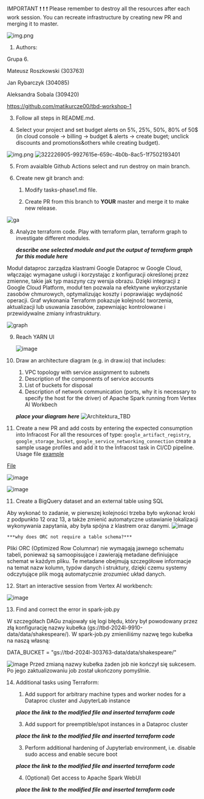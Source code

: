 IMPORTANT ❗ ❗ ❗ Please remember to destroy all the resources after each work session. You can recreate infrastructure by creating new PR and merging it to master.
  
![img.png](doc/figures/destroy.png)

1. Authors:

Grupa 6.

Mateusz Roszkowski (303763)

Jan Rybarczyk (304085)

Aleksandra Sobala (309420)

   https://github.com/matikurcze00/tbd-workshop-1

3. Follow all steps in README.md.


4. Select your project and set budget alerts on 5%, 25%, 50%, 80% of 50$ (in cloud console -> billing -> budget & alerts -> create buget; unclick discounts and promotions&others while creating budget).


  ![img.png](doc/figures/discounts.png)
  ![322226905-9927615e-659c-4b0b-8ac5-1f7502193401](https://github.com/matikurcze00/tbd-workshop-1/assets/88709044/aef3d489-37fd-48d3-86a1-9e04e0e378ac)


5. From avaialble Github Actions select and run destroy on main branch.
   
7. Create new git branch and:
    1. Modify tasks-phase1.md file.
    
    2. Create PR from this branch to **YOUR** master and merge it to make new release. 

![ga](https://github.com/matikurcze00/tbd-workshop-1/assets/88709044/98a7fbc3-c742-4803-b621-0b87eeba2a3e)

8. Analyze terraform code. Play with terraform plan, terraform graph to investigate different modules.

    ***describe one selected module and put the output of terraform graph for this module here***

Moduł dataproc zarządza klastrami Google Dataproc w Google Cloud, włączając wymagane usługi i korzystając z konfiguracji określonej przez zmienne, takie jak typ maszyny czy wersja obrazu. Dzięki integracji z Google Cloud Platform, moduł ten pozwala na efektywne wykorzystanie zasobów chmurowych, optymalizując koszty i poprawiając wydajność operacji. Graf wykonania Terraform pokazuje kolejność tworzenia, aktualizacji lub usuwania zasobów, zapewniając kontrolowane i przewidywalne zmiany infrastruktury.

![graph](https://github.com/matikurcze00/tbd-workshop-1/assets/88709044/550faccb-c54b-4d6a-aa95-152aad48e358)


   
9. Reach YARN UI
   
   ![image](https://github.com/matikurcze00/tbd-workshop-1/assets/101199483/d6d45580-7cd7-4fce-8060-20962cca782e)

   
10. Draw an architecture diagram (e.g. in draw.io) that includes:
    1. VPC topology with service assignment to subnets
    2. Description of the components of service accounts
    3. List of buckets for disposal
    4. Description of network communication (ports, why it is necessary to specify the host for the driver) of Apache Spark running from Vertex AI Workbech
  
    ***place your diagram here***
![Architektura_TBD](https://github.com/matikurcze00/tbd-workshop-1/assets/88709044/0d5cf1ea-4a9d-43e5-96d3-6197f74f8de6)


11. Create a new PR and add costs by entering the expected consumption into Infracost
For all the resources of type: `google_artifact_registry`, `google_storage_bucket`, `google_service_networking_connection`
create a sample usage profiles and add it to the Infracost task in CI/CD pipeline. Usage file [example](https://github.com/infracost/infracost/blob/master/infracost-usage-example.yml) 

   [File](https://github.com/matikurcze00/tbd-workshop-1/blob/dev/task-1/infracost-usage.yml)

  ![image](https://github.com/matikurcze00/tbd-workshop-1/assets/80173470/d8a8bedc-ea96-4386-8d75-93ee64686365)

  ![image](https://github.com/matikurcze00/tbd-workshop-1/assets/101199483/a5c41fc3-19e2-476a-bff0-3558f4650586)



11. Create a BigQuery dataset and an external table using SQL

Aby wykonać to zadanie, w pierwszej kolejności trzeba było wykonać kroki z podpunkto 12 oraz 13, a także zmienić automatyczne ustawianie lokalizacji wykonywania zapytania, aby była spójna z klastrem oraz danymi.
![image](https://github.com/matikurcze00/tbd-workshop-1/assets/101199483/6c85e72c-44e1-4d81-af6c-73200f76de0b)

    
    ***why does ORC not require a table schema?***
Pliki ORC (Optimized Row Columnar) nie wymagają jawnego schematu tabeli, ponieważ są samoopisujące i zawierają metadane definiujące schemat w każdym pliku. Te metadane obejmują szczegółowe informacje na temat nazw kolumn, typów danych i struktury, dzięki czemu systemy odczytujące plik mogą automatycznie zrozumieć układ danych. 
  
12. Start an interactive session from Vertex AI workbench:

   ![image](https://github.com/matikurcze00/tbd-workshop-1/assets/101199483/1d89e4ed-2e54-48f4-a222-55579157af00)

   
13. Find and correct the error in spark-job.py

W szczegółach DAGu znajowały się logi błędu, który był powodowany przez złą konfigurację nazwy kubełka (gs://tbd-2024l-9910-data/data/shakespeare/). 
W spark-job.py zmieniliśmy nazwę tego kubełka na naszą własną:

DATA_BUCKET = "gs://tbd-2024l-303763-data/data/shakespeare/"

![image](https://github.com/matikurcze00/tbd-workshop-1/assets/101199483/c0b5304d-9b7a-4c60-a703-0ee4449c8f08)
Przed zmianą nazwy kubełka żaden job nie kończył się sukcesem. Po jego zaktualizowaniu job został ukończony pomyślnie.

14. Additional tasks using Terraform:

    1. Add support for arbitrary machine types and worker nodes for a Dataproc cluster and JupyterLab instance

    ***place the link to the modified file and inserted terraform code***
    
    3. Add support for preemptible/spot instances in a Dataproc cluster

    ***place the link to the modified file and inserted terraform code***
    
    3. Perform additional hardening of Jupyterlab environment, i.e. disable sudo access and enable secure boot
    
    ***place the link to the modified file and inserted terraform code***

    4. (Optional) Get access to Apache Spark WebUI

    ***place the link to the modified file and inserted terraform code***
